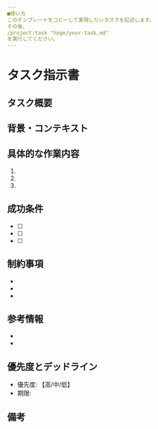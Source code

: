 ```yaml
---
■使い方
このテンプレートをコピーして実現したいタスクを記述します。
その後、
/project:task "hoge/your-task.md"
を実行してください。
---
```


# タスク指示書

## タスク概要
<!-- タスクの目的と期待される成果を簡潔に記述 -->

## 背景・コンテキスト
<!-- タスクが必要な理由、現状の課題、関連する情報など -->

## 具体的な作業内容
<!-- 実行すべき具体的なステップを箇条書きで記述 -->
1. 
2. 
3. 

## 成功条件
<!-- タスクが完了したと判断できる明確な基準 -->
- [ ] 
- [ ] 
- [ ] 

## 制約事項
<!-- 守るべきルール、避けるべきこと、リソースの制限など -->
- 
- 
- 

## 参考情報
<!-- 関連ドキュメント、参考URL、関連ファイルのパスなど -->
- 
- 

## 優先度とデッドライン
- 優先度: 【高/中/低】
- 期限: 

## 備考
<!-- その他の補足情報、注意点など -->